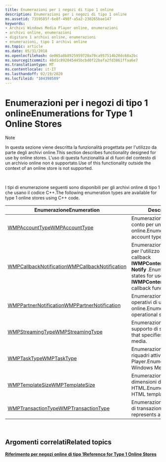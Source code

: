 ```yaml
---
title: Enumerazioni per i negozi di tipo 1 online
description: Enumerazioni per i negozi di tipo 1 online
ms.assetid: 7359585f-6e8f-498f-a5a2-230265bae147
keywords:
- Archivi Windows Media Player online, enumerazioni
- archivi online, enumerazioni
- digitare 1 archivi online, enumerazioni
- enumerazioni, tipo 1 archivi online
ms.topic: article
ms.date: 05/31/2018
ms.openlocfilehash: de065a8b8925959720a70ca957514b28dc68a2bc
ms.sourcegitcommit: 48d1c892045445bcbd0f22bafa2fd3861ffaa6e7
ms.translationtype: MT
ms.contentlocale: it-IT
ms.lasthandoff: 02/19/2020
ms.locfileid: "104398589"
---
```

# <a name="enumerations-for-type-1-online-stores"></a><span data-ttu-id="0d668-107">Enumerazioni per i negozi di tipo 1 online</span><span class="sxs-lookup"><span data-stu-id="0d668-107">Enumerations for Type 1 Online Stores</span></span>

> [!Note]  
> <span data-ttu-id="0d668-108">In questa sezione viene descritta la funzionalità progettata per l'utilizzo da parte degli archivi online.</span><span class="sxs-lookup"><span data-stu-id="0d668-108">This section describes functionality designed for use by online stores.</span></span> <span data-ttu-id="0d668-109">L'uso di questa funzionalità al di fuori del contesto di un archivio online non è supportato.</span><span class="sxs-lookup"><span data-stu-id="0d668-109">Use of this functionality outside the context of an online store is not supported.</span></span>

 

<span data-ttu-id="0d668-110">I tipi di enumerazione seguenti sono disponibili per gli archivi online di tipo 1 che usano il codice C++.</span><span class="sxs-lookup"><span data-stu-id="0d668-110">The following enumeration types are available for type 1 online stores using C++ code.</span></span>



| <span data-ttu-id="0d668-111">Enumerazione</span><span class="sxs-lookup"><span data-stu-id="0d668-111">Enumeration</span></span>                                            | <span data-ttu-id="0d668-112">Descrizione</span><span class="sxs-lookup"><span data-stu-id="0d668-112">Description</span></span>                                                                                              |
|--------------------------------------------------------|----------------------------------------------------------------------------------------------------------|
| [<span data-ttu-id="0d668-113">WMPAccountType</span><span class="sxs-lookup"><span data-stu-id="0d668-113">WMPAccountType</span></span>](/previous-versions/windows/desktop/api/contentpartner/ne-contentpartner-wmpaccounttype)                   | <span data-ttu-id="0d668-114">Enumerazione che definisce i tipi di conto per un archivio online.</span><span class="sxs-lookup"><span data-stu-id="0d668-114">Enumeration that defines account types for an online store.</span></span>                                              |
| [<span data-ttu-id="0d668-115">WMPCallbackNotification</span><span class="sxs-lookup"><span data-stu-id="0d668-115">WMPCallbackNotification</span></span>](/previous-versions/windows/desktop/api/contentpartner/ne-contentpartner-wmpcallbacknotification) | <span data-ttu-id="0d668-116">Enumerazione che definisce gli Stati per l'utilizzo da parte della funzione di callback **IWMPContentPartnerCallback:: Notify** .</span><span class="sxs-lookup"><span data-stu-id="0d668-116">Enumeration that defines states for use by the **IWMPContentPartnerCallback::Notify** callback function.</span></span> |
| [<span data-ttu-id="0d668-117">WMPPartnerNotification</span><span class="sxs-lookup"><span data-stu-id="0d668-117">WMPPartnerNotification</span></span>](/previous-versions/windows/desktop/api/contentpartner/ne-contentpartner-wmppartnernotification)   | <span data-ttu-id="0d668-118">Enumerazione che definisce gli stati operativi di un archivio online.</span><span class="sxs-lookup"><span data-stu-id="0d668-118">Enumeration that defines operational states of an online store.</span></span>                                          |
| [<span data-ttu-id="0d668-119">WMPStreamingType</span><span class="sxs-lookup"><span data-stu-id="0d668-119">WMPStreamingType</span></span>](/previous-versions/windows/desktop/api/contentpartner/ne-contentpartner-wmpstreamingtype)               | <span data-ttu-id="0d668-120">Enumerazione che specifica il tipo di supporto di streaming.</span><span class="sxs-lookup"><span data-stu-id="0d668-120">Enumeration that specifies the type of streaming media.</span></span>                                                  |
| [<span data-ttu-id="0d668-121">WMPTaskType</span><span class="sxs-lookup"><span data-stu-id="0d668-121">WMPTaskType</span></span>](/previous-versions/windows/desktop/api/contentpartner/ne-contentpartner-wmptasktype)                         | <span data-ttu-id="0d668-122">Enumerazione che rappresenta i riquadri attività di Windows Media Player.</span><span class="sxs-lookup"><span data-stu-id="0d668-122">Enumeration that represents Windows Media Player task panes.</span></span>                                             |
| [<span data-ttu-id="0d668-123">WMPTemplateSize</span><span class="sxs-lookup"><span data-stu-id="0d668-123">WMPTemplateSize</span></span>](/previous-versions/windows/desktop/api/contentpartner/ne-contentpartner-wmptemplatesize)                 | <span data-ttu-id="0d668-124">Enumerazione che rappresenta le dimensioni dei modelli HTML.</span><span class="sxs-lookup"><span data-stu-id="0d668-124">Enumeration that represents HTML template sizes.</span></span>                                                         |
| [<span data-ttu-id="0d668-125">WMPTransactionType</span><span class="sxs-lookup"><span data-stu-id="0d668-125">WMPTransactionType</span></span>](/previous-versions/windows/desktop/api/contentpartner/ne-contentpartner-wmptransactiontype)           | <span data-ttu-id="0d668-126">Enumerazione che rappresenta un tipo di transazione.</span><span class="sxs-lookup"><span data-stu-id="0d668-126">Enumeration that represents a transaction type.</span></span>                                                          |



 

## <a name="related-topics"></a><span data-ttu-id="0d668-127">Argomenti correlati</span><span class="sxs-lookup"><span data-stu-id="0d668-127">Related topics</span></span>

<dl> <dt>

[<span data-ttu-id="0d668-128">**Riferimento per negozi online di tipo 1**</span><span class="sxs-lookup"><span data-stu-id="0d668-128">**Reference for Type 1 Online Stores**</span></span>](reference-for-type-1-online-stores.md)
</dt> </dl>

 

 




